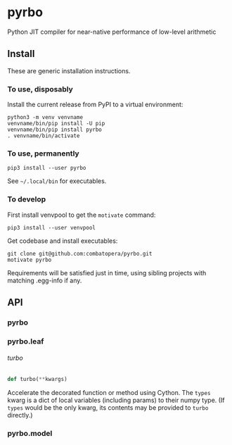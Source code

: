 # pyrbo
Python JIT compiler for near-native performance of low-level arithmetic

## Install
These are generic installation instructions.

### To use, disposably
Install the current release from PyPI to a virtual environment:
```
python3 -m venv venvname
venvname/bin/pip install -U pip
venvname/bin/pip install pyrbo
. venvname/bin/activate
```

### To use, permanently
```
pip3 install --user pyrbo
```
See `~/.local/bin` for executables.

### To develop
First install venvpool to get the `motivate` command:
```
pip3 install --user venvpool
```
Get codebase and install executables:
```
git clone git@github.com:combatopera/pyrbo.git
motivate pyrbo
```
Requirements will be satisfied just in time, using sibling projects with matching .egg-info if any.

## API

<a id="pyrbo"></a>

### pyrbo

<a id="pyrbo.leaf"></a>

### pyrbo.leaf

<a id="pyrbo.leaf.turbo"></a>

###### turbo

```python
def turbo(**kwargs)
```

Accelerate the decorated function or method using Cython.
The `types` kwarg is a dict of local variables (including params) to their numpy type.
(If `types` would be the only kwarg, its contents may be provided to `turbo` directly.)

<a id="pyrbo.model"></a>

### pyrbo.model

